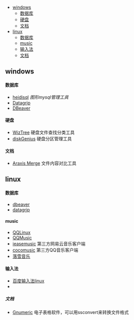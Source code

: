 * [windows](#windows)
  * [数据库](#数据库)
  * [硬盘](#硬盘)
  * [文档](#文档)
* [linux](#linux)
  * [数据库](#数据库)
  * [music](#music)
  * [输入法](#输入法)
  * [文档](#文档)
## windows
#### 数据库
* [heidisql](https://www.heidisql.com/download.php)  *图形mysql管理工具*
* [Datagrip](https://www.jetbrains.com/datagrip/download/)
* [DBeaver](https://github.com/dbeaver/dbeaver/releases)
#### 硬盘
* [WizTree](https://wiztreefree.com/) 硬盘文件查找分类工具
* [diskGenius](https://www.diskgenius.cn/)  硬盘分区管理工具
#### 文档
* [Araxis Merge](https://www.araxis.com/merge/download.en)  文件内容对比工具
## linux
#### 数据库
* [dbeaver](https://dbeaver.io/download/)
* [datagrip](https://www.jetbrains.com/datagrip/download/)
#### music
* [QQLinux](https://im.qq.com/linuxqq/index.html)
* [QQMusic](https://y.qq.com/download/download.html)
* [ieasemusic](https://github.com/trazyn/ieaseMusic/releases)  第三方网易云音乐客户端
* [cocomusic](https://github.com/xtuJSer/CoCoMusic/releases)  第三方QQ音乐客户端
* [落雪音乐](https://github.com/lyswhut/lx-music-desktop/releases)
#### 输入法
* [百度输入法linux](http://srf.baidu.com/site/guanwang_linux/index.html)
* []()
##### 文档
* [Gnumeric]() 电子表格软件，可以用ssconvert来转换文件格式
